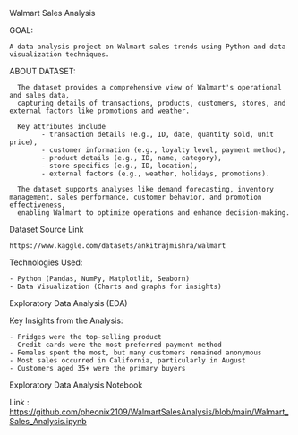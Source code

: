 Walmart Sales Analysis


GOAL:

    A data analysis project on Walmart sales trends using Python and data visualization techniques.
    
ABOUT DATASET:

      The dataset provides a comprehensive view of Walmart's operational and sales data, 
      capturing details of transactions, products, customers, stores, and external factors like promotions and weather. 
      
      Key attributes include 
            - transaction details (e.g., ID, date, quantity sold, unit price), 
            - customer information (e.g., loyalty level, payment method), 
            - product details (e.g., ID, name, category), 
            - store specifics (e.g., ID, location),
            - external factors (e.g., weather, holidays, promotions). 
      
      The dataset supports analyses like demand forecasting, inventory management, sales performance, customer behavior, and promotion effectiveness, 
      enabling Walmart to optimize operations and enhance decision-making.
      
   
   Dataset Source Link  
  
    https://www.kaggle.com/datasets/ankitrajmishra/walmart


Technologies Used:

    - Python (Pandas, NumPy, Matplotlib, Seaborn)
    - Data Visualization (Charts and graphs for insights)
    
Exploratory Data Analysis (EDA)

 Key Insights from the Analysis:
 
    - Fridges were the top-selling product
    - Credit cards were the most preferred payment method
    - Females spent the most, but many customers remained anonymous
    - Most sales occurred in California, particularly in August
    - Customers aged 35+ were the primary buyers


Exploratory Data Analysis Notebook


Link : https://github.com/pheonix2109/WalmartSalesAnalysis/blob/main/Walmart_Sales_Analysis.ipynb

